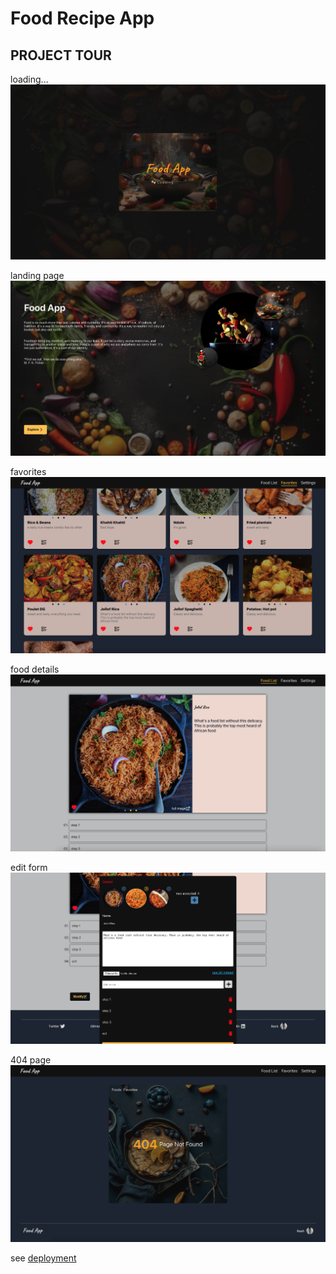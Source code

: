 # Food Recipe App

## PROJECT TOUR
loading...
![loading](./src/assets/readme/loading.png)

landing page
![landing](./src/assets/readme/landing.png)

favorites
![favorites](./src/assets/readme/favorites.png)

food details
![detailed](./src/assets/readme/detailed.png)

edit form
![edit](./src/assets/readme/edit.png)

404 page
![404](./src/assets/readme/404.png)

see [deployment](foodrecipe-dev.vercel.app)
